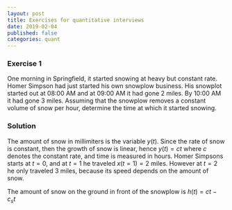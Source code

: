 ```yaml
---
layout: post
title: Exercises for quantitative interviews
date: 2019-02-04
published: false
categories: quant
---
```


### Exercise 1
One morning in Springfield, it started snowing at heavy but constant rate. Homer Simpson had just started his own snowplow business. His snowplot started out at 08:00 AM and at 09:00 AM it had gone 2 miles. By 10:00 AM it had gone 3 miles.
Assuming that the snowplow removes a constant volume of snow per hour, determine the time at which it started snowing.

### Solution
The amount of snow in millimiters is the variable $y(t)$. Since the rate of snow is constant, then the growth of snow is linear, hence $y(t)=c t$ where $c$ denotes the constant rate, and time is measured in hours.
Homer Simpsons starts at $t=0$, and at $t=1$ he traveled $x(t=1)=2$ miles.
However at $t=2$ he only traveled $3$ miles, because its speed depends on the amount of snow.

The amount of snow on the ground in front of the snowplow is $h(t) = c t - c_s t$
